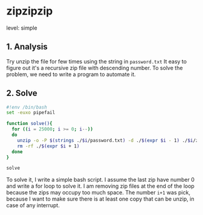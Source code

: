 # zipzipzip
level: simple

## 1. Analysis
Try unzip the file for few times using the string in `password.txt`
It easy to figure out it's a recursive zip file with descending number.
To solve the problem, we need to write a program to automate it.

## 2. Solve
```bash
#!env /bin/bash
set -euxo pipefail

function solve(){
  for ((i = 25000; i >= 0; i--))
  do
    unzip -o -P $(strings ./$i/password.txt) -d ./$(expr $i - 1) ./$i/zip-$i.zip
    rm -rf ./$(expr $i + 1)
  done
}

solve
```

To solve it, I write a simple bash script.
I assume the last zip have number 0 and write a for loop to solve it.
I am removing zip files at the end of the loop because the zips may occupy too much space.
The number `i+1` was pick, because I want to make sure there is at least one copy that can be unzip, in case of any interrupt.